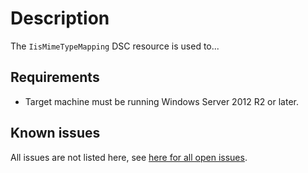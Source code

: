 # Description

The `IisMimeTypeMapping` DSC resource is used to...

## Requirements

* Target machine must be running Windows Server 2012 R2 or later.

## Known issues

All issues are not listed here, see [here for all open issues](https://github.com/dsccommunity/WebAdministrationDsc/issues?q=is%3Aissue+is%3Aopen+in%3Atitle+IisMimeTypeMapping).
